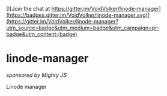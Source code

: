 [![Join the chat at https://gitter.im/VoidVolker/linode-manager](https://badges.gitter.im/VoidVolker/linode-manager.svg)](https://gitter.im/VoidVolker/linode-manager?utm_source=badge&utm_medium=badge&utm_campaign=pr-badge&utm_content=badge)

# linode-manager 

_sponsored by Mighty JS_

Linode manager
